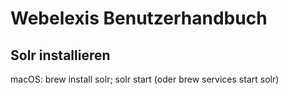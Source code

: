 # Webelexis Benutzerhandbuch

## Solr installieren

macOS: brew install solr; solr start (oder brew services start solr)


